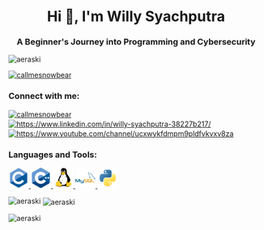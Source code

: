 <h1 align="center">Hi 👋, I'm Willy Syachputra</h1>
<h3 align="center">A Beginner's Journey into Programming and Cybersecurity</h3>
<p align="left"> <img src="https://komarev.com/ghpvc/?username=aeraski&label=Profile%20views&color=0e75b6&style=flat" alt="aeraski" /> </p>

<p align="left"> <a href="https://twitter.com/callmesnowbear" target="blank"><img src="https://img.shields.io/twitter/follow/callmesnowbear?logo=twitter&style=for-the-badge" alt="callmesnowbear" /></a> </p>

<h3 align="left">Connect with me:</h3>
<p align="left">
<a href="https://twitter.com/callmesnowbear" target="blank"><img align="center" src="https://raw.githubusercontent.com/rahuldkjain/github-profile-readme-generator/master/src/images/icons/Social/twitter.svg" alt="callmesnowbear" height="30" width="40" /></a>
<a href="https://linkedin.com/in/https://www.linkedin.com/in/willy-syachputra-38227b217/" target="blank"><img align="center" src="https://raw.githubusercontent.com/rahuldkjain/github-profile-readme-generator/master/src/images/icons/Social/linked-in-alt.svg" alt="https://www.linkedin.com/in/willy-syachputra-38227b217/" height="30" width="40" /></a>
<a href="https://www.youtube.com/c/https://www.youtube.com/channel/ucxwykfdmpm9pldfvkvxv8za" target="blank"><img align="center" src="https://raw.githubusercontent.com/rahuldkjain/github-profile-readme-generator/master/src/images/icons/Social/youtube.svg" alt="https://www.youtube.com/channel/ucxwykfdmpm9pldfvkvxv8za" height="30" width="40" /></a>
</p>

<h3 align="left">Languages and Tools:</h3>
<p align="left"> <a href="https://www.cprogramming.com/" target="_blank" rel="noreferrer"> <img src="https://raw.githubusercontent.com/devicons/devicon/master/icons/c/c-original.svg" alt="c" width="40" height="40"/> </a> <a href="https://www.w3schools.com/cpp/" target="_blank" rel="noreferrer"> <img src="https://raw.githubusercontent.com/devicons/devicon/master/icons/cplusplus/cplusplus-original.svg" alt="cplusplus" width="40" height="40"/> </a> <a href="https://www.linux.org/" target="_blank" rel="noreferrer"> <img src="https://raw.githubusercontent.com/devicons/devicon/master/icons/linux/linux-original.svg" alt="linux" width="40" height="40"/> </a> <a href="https://www.mysql.com/" target="_blank" rel="noreferrer"> <img src="https://raw.githubusercontent.com/devicons/devicon/master/icons/mysql/mysql-original-wordmark.svg" alt="mysql" width="40" height="40"/> </a> <a href="https://www.python.org" target="_blank" rel="noreferrer"> <img src="https://raw.githubusercontent.com/devicons/devicon/master/icons/python/python-original.svg" alt="python" width="40" height="40"/> </a> </p>

<p><img align="left" src="https://github-readme-stats.vercel.app/api/top-langs?username=aeraski&show_icons=true&locale=en&layout=compact" alt="aeraski" /></p>

<p>&nbsp;<img align="center" src="https://github-readme-stats.vercel.app/api?username=aeraski&show_icons=true&locale=en" alt="aeraski" /></p>

<p><img align="center" src="https://github-readme-streak-stats.herokuapp.com/?user=aeraski&" alt="aeraski" /></p>
